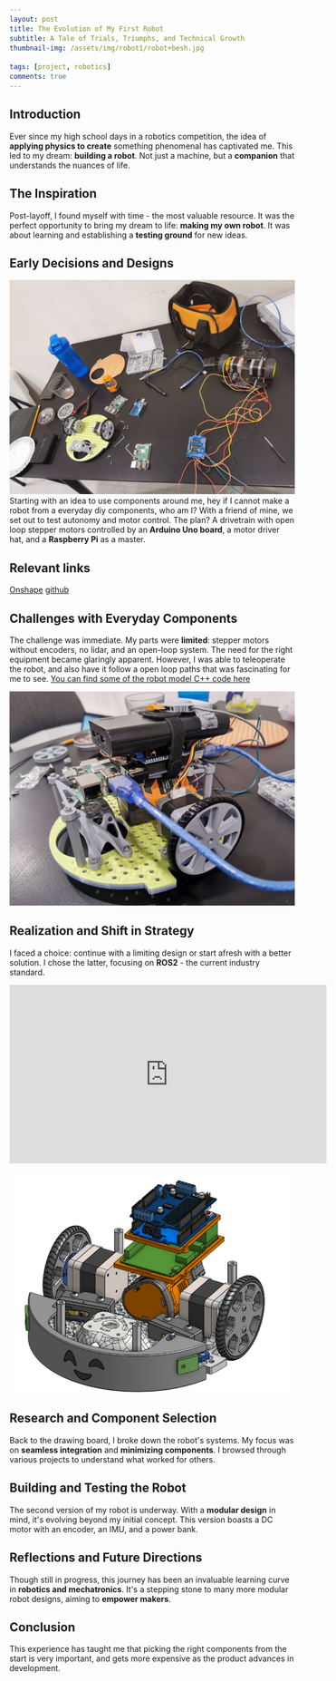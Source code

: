 ```yaml
---
layout: post
title: The Evolution of My First Robot
subtitle: A Tale of Trials, Triumphs, and Technical Growth
thumbnail-img: /assets/img/robot1/robot+besh.jpg

tags: [project, robotics]
comments: true
---
```


## Introduction

Ever since my high school days in a robotics competition, the idea of **applying physics to create** something phenomenal has captivated me. This led to my dream: **building a robot**. Not just a machine, but a **companion** that understands the nuances of life.

## The Inspiration

Post-layoff, I found myself with time - the most valuable resource. It was the perfect opportunity to bring my dream to life: **making my own robot**. It was about learning and establishing a **testing ground** for new ideas.

## Early Decisions and Designs
<!-- add photo -->
![electronicParts](/assets/img/robot1/parts.jpg)
Starting with an idea to use components around me, hey if I cannot make a robot from a everyday diy components, who am I? With a friend of mine, we set out to test autonomy and motor control. The plan? A drivetrain with open loop stepper motors controlled by an **Arduino Uno board**, a motor driver hat, and a **Raspberry Pi** as a master. 

## Relevant links
[Onshape](https://cad.onshape.com/documents/3f70f4d1c3a2c5a8e45bfeff/w/4827bc6d187c9f5d1b09020b/e/4e4859beb36756ea167cbd20)
[github](https://github.com/zBeshTech/Assembled)

## Challenges with Everyday Components

The challenge was immediate. My parts were **limited**: stepper motors without encoders, no lidar, and an open-loop system. The need for the right equipment became glaringly apparent. However, I was able to teleoperate the robot, and also have it follow a open loop paths that was fascinating for me to see. [You can find some of the robot model C++ code here](https://github.com/zBeshTech/Assembled/tree/main/src/assembled/src)

![assembledRobot](/assets/img/robot1/assembled.jpg)
## Realization and Shift in Strategy

I faced a choice: continue with a limiting design or start afresh with a better solution. I chose the latter, focusing on **ROS2** - the current industry standard.

<!-- add a video content from youtube -->
<iframe class="d-block mx-auto" width="560" height="315" src="https://www.youtube.com/embed/p47VkIIDmBo?si=g9rIYxXNZuWXkphq" title="YouTube video player" frameborder="0" allow="accelerometer; autoplay; clipboard-write; encrypted-media; gyroscope; picture-in-picture; web-share" allowfullscreen></iframe>

![assembledRobot](/assets/img/robot1/onshapeRobotAssembled.png)

## Research and Component Selection

Back to the drawing board, I broke down the robot's systems. My focus was on **seamless integration** and **minimizing components**. I browsed through various projects to understand what worked for others.

## Building and Testing the Robot

The second version of my robot is underway. With a **modular design** in mind, it's evolving beyond my initial concept. This version boasts a DC motor with an encoder, an IMU, and a power bank.

## Reflections and Future Directions

Though still in progress, this journey has been an invaluable learning curve in **robotics and mechatronics**. It's a stepping stone to many more modular robot designs, aiming to **empower makers**.

## Conclusion

This experience has taught me that picking the right components from the start is very important, and gets more expensive as the product advances in development.

